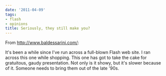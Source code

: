 ```yaml
---
date: '2011-04-09'
tags:
- flash
- opinions
title: Seriously, they still make you?
---
```


From http://www.baldessarini.com/:

It's been a while since I've run across a full-blown Flash web site. I ran across this one while shopping. This one has got to take the cake for gratuitous, gaudy presentation. Not only is it showy, but it's slower because of it. Someone needs to bring them out of the late '90s.

